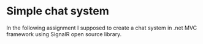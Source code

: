 # Simple chat system

In the following assignment I supposed to create a chat system in .net MVC framework using SignalR open source library.
